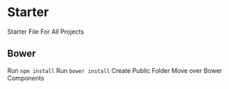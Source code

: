 # Starter
Starter File For All Projects

## Bower
Run `npm install`
Run `bower install`
Create Public Folder
Move over Bower Components
